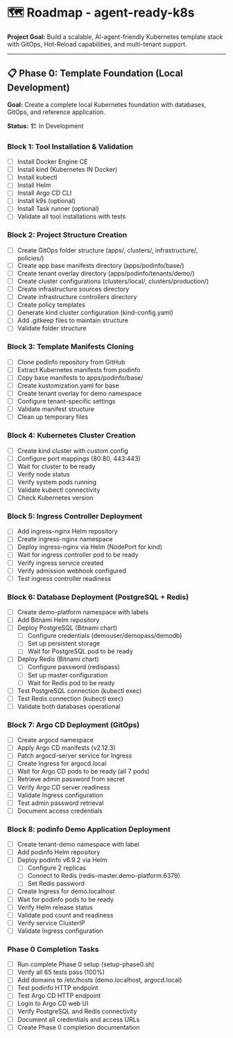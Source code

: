 # 🗺️ Roadmap - agent-ready-k8s

**Project Goal:** Build a scalable, AI-agent-friendly Kubernetes template stack with GitOps, Hot-Reload capabilities, and multi-tenant support.

---

## 📋 Phase 0: Template Foundation (Local Development)

**Goal:** Create a complete local Kubernetes foundation with databases, GitOps, and reference application.

**Status:** 🏗️ In Development

### Block 1: Tool Installation & Validation
- [ ] Install Docker Engine CE
- [ ] Install kind (Kubernetes IN Docker)
- [ ] Install kubectl
- [ ] Install Helm
- [ ] Install Argo CD CLI
- [ ] Install k9s (optional)
- [ ] Install Task runner (optional)
- [ ] Validate all tool installations with tests

### Block 2: Project Structure Creation
- [ ] Create GitOps folder structure (apps/, clusters/, infrastructure/, policies/)
- [ ] Create app base manifests directory (apps/podinfo/base/)
- [ ] Create tenant overlay directory (apps/podinfo/tenants/demo/)
- [ ] Create cluster configurations (clusters/local/, clusters/production/)
- [ ] Create infrastructure sources directory
- [ ] Create infrastructure controllers directory
- [ ] Create policy templates
- [ ] Generate kind cluster configuration (kind-config.yaml)
- [ ] Add .gitkeep files to maintain structure
- [ ] Validate folder structure

### Block 3: Template Manifests Cloning
- [ ] Clone podinfo repository from GitHub
- [ ] Extract Kubernetes manifests from podinfo
- [ ] Copy base manifests to apps/podinfo/base/
- [ ] Create kustomization.yaml for base
- [ ] Create tenant overlay for demo namespace
- [ ] Configure tenant-specific settings
- [ ] Validate manifest structure
- [ ] Clean up temporary files

### Block 4: Kubernetes Cluster Creation
- [ ] Create kind cluster with custom config
- [ ] Configure port mappings (80:80, 443:443)
- [ ] Wait for cluster to be ready
- [ ] Verify node status
- [ ] Verify system pods running
- [ ] Validate kubectl connectivity
- [ ] Check Kubernetes version

### Block 5: Ingress Controller Deployment
- [ ] Add ingress-nginx Helm repository
- [ ] Create ingress-nginx namespace
- [ ] Deploy ingress-nginx via Helm (NodePort for kind)
- [ ] Wait for ingress controller pod to be ready
- [ ] Verify ingress service created
- [ ] Verify admission webhook configured
- [ ] Test ingress controller readiness

### Block 6: Database Deployment (PostgreSQL + Redis)
- [ ] Create demo-platform namespace with labels
- [ ] Add Bitnami Helm repository
- [ ] Deploy PostgreSQL (Bitnami chart)
  - [ ] Configure credentials (demouser/demopass/demodb)
  - [ ] Set up persistent storage
  - [ ] Wait for PostgreSQL pod to be ready
- [ ] Deploy Redis (Bitnami chart)
  - [ ] Configure password (redispass)
  - [ ] Set up master configuration
  - [ ] Wait for Redis pod to be ready
- [ ] Test PostgreSQL connection (kubectl exec)
- [ ] Test Redis connection (kubectl exec)
- [ ] Validate both databases operational

### Block 7: Argo CD Deployment (GitOps)
- [ ] Create argocd namespace
- [ ] Apply Argo CD manifests (v2.12.3)
- [ ] Patch argocd-server service for Ingress
- [ ] Create Ingress for argocd.local
- [ ] Wait for Argo CD pods to be ready (all 7 pods)
- [ ] Retrieve admin password from secret
- [ ] Verify Argo CD server readiness
- [ ] Validate Ingress configuration
- [ ] Test admin password retrieval
- [ ] Document access credentials

### Block 8: podinfo Demo Application Deployment
- [ ] Create tenant-demo namespace with label
- [ ] Add podinfo Helm repository
- [ ] Deploy podinfo v6.9.2 via Helm
  - [ ] Configure 2 replicas
  - [ ] Connect to Redis (redis-master.demo-platform:6379)
  - [ ] Set Redis password
- [ ] Create Ingress for demo.localhost
- [ ] Wait for podinfo pods to be ready
- [ ] Verify Helm release status
- [ ] Validate pod count and readiness
- [ ] Verify service ClusterIP
- [ ] Validate Ingress configuration

### Phase 0 Completion Tasks
- [ ] Run complete Phase 0 setup (setup-phase0.sh)
- [ ] Verify all 65 tests pass (100%)
- [ ] Add domains to /etc/hosts (demo.localhost, argocd.local)
- [ ] Test podinfo HTTP endpoint
- [ ] Test Argo CD HTTP endpoint
- [ ] Login to Argo CD web UI
- [ ] Verify PostgreSQL and Redis connectivity
- [ ] Document all credentials and access URLs
- [ ] Create Phase 0 completion documentation

